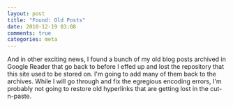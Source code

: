 ```yaml
---
layout: post
title: "Found: Old Posts"
date: 2010-12-19 03:08
comments: true
categories: meta
---
```


And in other exciting news, I found a bunch of my old blog posts archived in
Google Reader that go back to before I effed up and lost the repository that
this site used to be stored on. I'm going to add many of them back to the
archives. While I will go through and fix the egregious encoding errors, I'm
probably not going to restore old hyperlinks that are getting lost in the
cut-n-paste.
